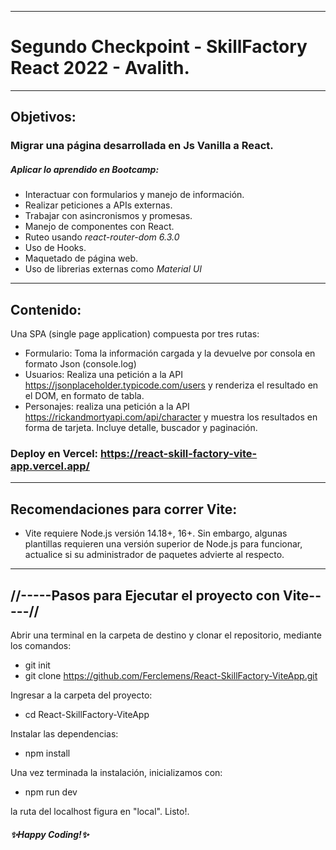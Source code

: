 ------------------------------------------------------------
# Segundo Checkpoint - SkillFactory React 2022 - Avalith.
------------------------------------------------------------
## Objetivos:
### Migrar una página desarrollada en Js Vanilla a React.
##### Aplicar lo aprendido en Bootcamp:
- Interactuar con formularios y manejo de información.
- Realizar peticiones a APIs externas.
- Trabajar con asincronismos y promesas.
- Manejo de componentes con React.
- Ruteo usando _react-router-dom 6.3.0_
- Uso de Hooks.
- Maquetado de página web.
- Uso de librerias externas como _Material UI_
------------------------------------------------------------
## Contenido:
Una SPA (single page application) compuesta por tres rutas:
- Formulario: Toma la información cargada y la devuelve por
consola en formato Json (console.log)
- Usuarios: Realiza una petición a la API
https://jsonplaceholder.typicode.com/users
y renderiza el resultado en el DOM, en formato de tabla.
- Personajes: realiza una petición a la API
https://rickandmortyapi.com/api/character
y muestra los resultados en forma de tarjeta. Incluye detalle,
buscador y paginación.

### Deploy en Vercel: https://react-skill-factory-vite-app.vercel.app/
------------------------------------------------------------
## Recomendaciones para correr Vite:

- Vite requiere Node.js versión 14.18+, 16+. Sin embargo, 
  algunas plantillas requieren una versión superior de 
  Node.js para funcionar, actualice si su administrador de
  paquetes advierte al respecto.
  
------------------------------------------------------------

## //-----Pasos para Ejecutar el proyecto con Vite-----//

Abrir una terminal en la carpeta de destino y clonar el repositorio,
mediante los comandos:

- git init
- git clone https://github.com/Ferclemens/React-SkillFactory-ViteApp.git

Ingresar a la carpeta del proyecto:

- cd React-SkillFactory-ViteApp

Instalar las dependencias:

- npm install

Una vez terminada la instalación, inicializamos con:

- npm run dev

la ruta del localhost figura en "local".
Listo!.

##### ✨Happy Coding!✨
